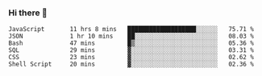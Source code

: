 ### Hi there 👋

<!-- - 🔭 I’m currently working on ...
- 🌱 I’m currently learning ...
- 👯 I’m looking to collaborate on ...
- 🤔 I’m looking for help with ...
- 💬 Ask me about ...
- 📫 How to reach me: ...
- 😄 Pronouns: ...
- ⚡ Fun fact: ... -->



<!--START_SECTION:waka-->

```text
JavaScript       11 hrs 8 mins   ███████████████████░░░░░░   75.71 %
JSON             1 hr 10 mins    ██░░░░░░░░░░░░░░░░░░░░░░░   08.03 %
Bash             47 mins         █▒░░░░░░░░░░░░░░░░░░░░░░░   05.36 %
SQL              29 mins         ▓░░░░░░░░░░░░░░░░░░░░░░░░   03.31 %
CSS              23 mins         ▓░░░░░░░░░░░░░░░░░░░░░░░░   02.62 %
Shell Script     20 mins         ▓░░░░░░░░░░░░░░░░░░░░░░░░   02.36 %
```

<!--END_SECTION:waka-->
